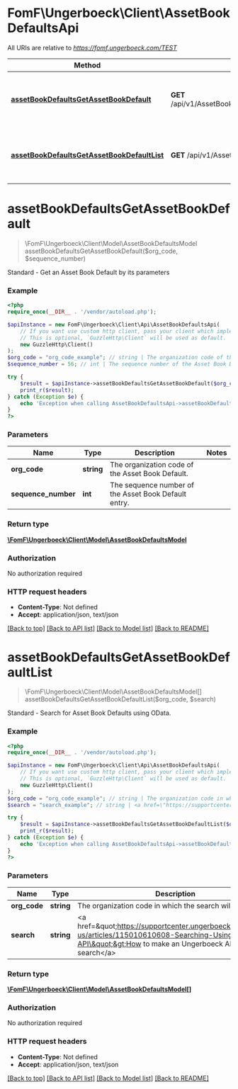 # FomF\Ungerboeck\Client\AssetBookDefaultsApi

All URIs are relative to *https://fomf.ungerboeck.com/TEST*

Method | HTTP request | Description
------------- | ------------- | -------------
[**assetBookDefaultsGetAssetBookDefault**](AssetBookDefaultsApi.md#assetBookDefaultsGetAssetBookDefault) | **GET** /api/v1/AssetBookDefaults/{OrgCode}/{SequenceNumber} | Standard - Get an Asset Book Default by its parameters
[**assetBookDefaultsGetAssetBookDefaultList**](AssetBookDefaultsApi.md#assetBookDefaultsGetAssetBookDefaultList) | **GET** /api/v1/AssetBookDefaults/{OrgCode} | Standard - Search for Asset Book Defaults using OData.


# **assetBookDefaultsGetAssetBookDefault**
> \FomF\Ungerboeck\Client\Model\AssetBookDefaultsModel assetBookDefaultsGetAssetBookDefault($org_code, $sequence_number)

Standard - Get an Asset Book Default by its parameters

### Example
```php
<?php
require_once(__DIR__ . '/vendor/autoload.php');

$apiInstance = new FomF\Ungerboeck\Client\Api\AssetBookDefaultsApi(
    // If you want use custom http client, pass your client which implements `GuzzleHttp\ClientInterface`.
    // This is optional, `GuzzleHttp\Client` will be used as default.
    new GuzzleHttp\Client()
);
$org_code = "org_code_example"; // string | The organization code of the Asset Book Default.
$sequence_number = 56; // int | The sequence number of the Asset Book Default entry.

try {
    $result = $apiInstance->assetBookDefaultsGetAssetBookDefault($org_code, $sequence_number);
    print_r($result);
} catch (Exception $e) {
    echo 'Exception when calling AssetBookDefaultsApi->assetBookDefaultsGetAssetBookDefault: ', $e->getMessage(), PHP_EOL;
}
?>
```

### Parameters

Name | Type | Description  | Notes
------------- | ------------- | ------------- | -------------
 **org_code** | **string**| The organization code of the Asset Book Default. |
 **sequence_number** | **int**| The sequence number of the Asset Book Default entry. |

### Return type

[**\FomF\Ungerboeck\Client\Model\AssetBookDefaultsModel**](../Model/AssetBookDefaultsModel.md)

### Authorization

No authorization required

### HTTP request headers

 - **Content-Type**: Not defined
 - **Accept**: application/json, text/json

[[Back to top]](#) [[Back to API list]](../../README.md#documentation-for-api-endpoints) [[Back to Model list]](../../README.md#documentation-for-models) [[Back to README]](../../README.md)

# **assetBookDefaultsGetAssetBookDefaultList**
> \FomF\Ungerboeck\Client\Model\AssetBookDefaultsModel[] assetBookDefaultsGetAssetBookDefaultList($org_code, $search)

Standard - Search for Asset Book Defaults using OData.

### Example
```php
<?php
require_once(__DIR__ . '/vendor/autoload.php');

$apiInstance = new FomF\Ungerboeck\Client\Api\AssetBookDefaultsApi(
    // If you want use custom http client, pass your client which implements `GuzzleHttp\ClientInterface`.
    // This is optional, `GuzzleHttp\Client` will be used as default.
    new GuzzleHttp\Client()
);
$org_code = "org_code_example"; // string | The organization code in which the search will take place
$search = "search_example"; // string | <a href=\"https://supportcenter.ungerboeck.com/hc/en-us/articles/115010610608-Searching-Using-the-API\">How to make an Ungerboeck API search</a>

try {
    $result = $apiInstance->assetBookDefaultsGetAssetBookDefaultList($org_code, $search);
    print_r($result);
} catch (Exception $e) {
    echo 'Exception when calling AssetBookDefaultsApi->assetBookDefaultsGetAssetBookDefaultList: ', $e->getMessage(), PHP_EOL;
}
?>
```

### Parameters

Name | Type | Description  | Notes
------------- | ------------- | ------------- | -------------
 **org_code** | **string**| The organization code in which the search will take place |
 **search** | **string**| &lt;a href&#x3D;\&quot;https://supportcenter.ungerboeck.com/hc/en-us/articles/115010610608-Searching-Using-the-API\&quot;&gt;How to make an Ungerboeck API search&lt;/a&gt; |

### Return type

[**\FomF\Ungerboeck\Client\Model\AssetBookDefaultsModel[]**](../Model/AssetBookDefaultsModel.md)

### Authorization

No authorization required

### HTTP request headers

 - **Content-Type**: Not defined
 - **Accept**: application/json, text/json

[[Back to top]](#) [[Back to API list]](../../README.md#documentation-for-api-endpoints) [[Back to Model list]](../../README.md#documentation-for-models) [[Back to README]](../../README.md)

